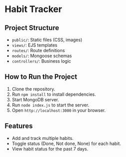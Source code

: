 # Habit Tracker

## Project Structure
- `public/`: Static files (CSS, images)
- `views/`: EJS templates
- `routes/`: Route definitions
- `models/`: Mongoose schemas
- `controllers/`: Business logic

## How to Run the Project
1. Clone the repository.
2. Run `npm install` to install dependencies.
3. Start MongoDB server.
4. Run `node index.js` to start the server.
5. Open `http://localhost:3000` in your browser.

## Features
- Add and track multiple habits.
- Toggle status (Done, Not done, None) for each habit.
- View habit status for the past 7 days.
